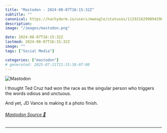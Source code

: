 ```yaml
---
title: "Mastodon - 2024-08-07T16:15:32Z"
subtitle: ""
canonical: https://hachyderm.io/users/mweagle/statuses/112921629989429681
description:
image: "/images/mastodon.png"

date: 2024-08-07T16:15:32Z
lastmod: 2024-08-07T16:15:32Z
image: ""
tags: ["Social Media"]

categories: ["mastodon"]
# generated: 2025-07-21T21:15:38-07:00
---
```

![Mastodon](/images/mastodon.png)

<p>I thought Ted Cruz had won the race as the singular person who triggers the words odious and unctuous.</p><p>And yet, JD Vance is making it a photo finish.</p>


###### [Mastodon Source 🐘](https://hachyderm.io/@mweagle/112921629989429681)

___

